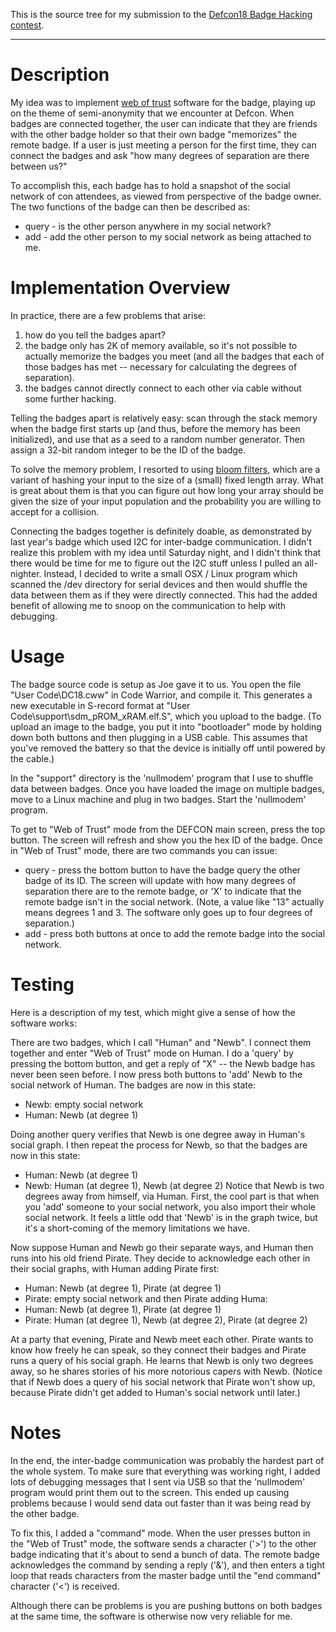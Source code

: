 This is the source tree for my submission to the [Defcon18 Badge
Hacking contest][1].

************************************************************************

Description
===========

My idea was to implement [web of trust][2] software for the badge,
playing up on the theme of semi-anonymity that we encounter at Defcon.
When badges are connected together, the user can indicate that they
are friends with the other badge holder so that their own badge
"memorizes" the remote badge.  If a user is just meeting a person for
the first time, they can connect the badges and ask "how many degrees
of separation are there between us?"

To accomplish this, each badge has to hold a snapshot of the social
network of con attendees, as viewed from perspective of the badge owner.
The two functions of the badge can then be described as:
* query - is the other person anywhere in my social network?
* add - add the other person to my social network as being attached to me.


Implementation Overview
=======================

In practice, there are a few problems that arise:
1. how do you tell the badges apart?
2. the badge only has 2K of memory available, so it's not possible
   to actually memorize the badges you meet (and all the badges that
   each of those badges has met -- necessary for calculating the
   degrees of separation).
3. the badges cannot directly connect to each other via cable
   without some further hacking.

Telling the badges apart is relatively easy: scan through the stack
memory when the badge first starts up (and thus, before the memory has
been initialized), and use that as a seed to a random number
generator.  Then assign a 32-bit random integer to be the ID of the
badge.

To solve the memory problem, I resorted to using [bloom filters][3],
which are a variant of hashing your input to the size of a (small)
fixed length array.  What is great about them is that you can figure
out how long your array should be given the size of your input
population and the probability you are willing to accept for a
collision.

Connecting the badges together is definitely doable, as demonstrated
by last year's badge which used I2C for inter-badge communication.
I didn't realize this problem with my idea until Saturday night,
and I didn't think that there would be time for me to figure out the
I2C stuff unless I pulled an all-nighter.  Instead, I decided to write
a small OSX / Linux program which scanned the /dev directory for
serial devices and then would shuffle the data between them as if they
were directly connected.  This had the added benefit of allowing me to
snoop on the communication to help with debugging.

Usage
=====

The badge source code is setup as Joe gave it to us.  You open
the file "User Code\DC18.cww" in Code Warrior, and compile it.
This generates a new executable in S-record format at
"User Code\support\sdm_pROM_xRAM.elf.S", which you upload to the badge.
(To upload an image to the badge, you put it into "bootloader" mode
by holding down both buttons and then plugging in a USB cable.
This assumes that you've removed the battery so that the device
is initially off until powered by the cable.)

In the "support" directory is the 'nullmodem' program that I use
to shuffle data between badges.  Once you have loaded the image on
multiple badges, move to a Linux machine and plug in two badges.
Start the 'nullmodem' program.

To get to "Web of Trust" mode from the DEFCON main screen, press
the top button.  The screen will refresh and show you the hex ID
of the badge.  Once in "Web of Trust" mode, there are two commands
you can issue:
* query - press the bottom button to have the badge query the other
badge of its ID.  The screen will update with how many degrees of
separation there are to the remote badge, or 'X' to indicate that
the remote badge isn't in the social network.  (Note, a value like
"13" actually means degrees 1 and 3.  The software only goes up to
four degrees of separation.)
* add - press both buttons at once to add the remote badge into
the social network.

Testing
=======

Here is a description of my test, which might give a sense of
how the software works:

There are two badges, which I call "Human" and "Newb".  I connect
them together and enter "Web of Trust" mode on Human.
I do a 'query' by pressing the bottom button, and get a reply
of "X" -- the Newb badge has never been seen before.
I now press both buttons to 'add' Newb to the social network
of Human.  The badges are now in this state:
* Newb: empty social network
* Human: Newb (at degree 1)

Doing another query verifies that Newb is one degree away in
Human's social graph.  I then repeat the process for Newb, so
that the badges are now in this state:
* Human: Newb (at degree 1)
* Newb: Human (at degree 1), Newb (at degree 2)
Notice that Newb is two degrees away from himself, via Human.
First, the cool part is that when you 'add' someone to your
social network, you also import their whole social network.
It feels a little odd that 'Newb' is in the graph twice,
but it's a short-coming of the memory limitations we have.

Now suppose Human and Newb go their separate ways, and
Human then runs into his old friend Pirate.  They decide
to acknowledge each other in their social graphs, with
Human adding Pirate first:
* Human: Newb (at degree 1), Pirate (at degree 1)
* Pirate: empty social network
and then Pirate adding Huma:
* Human: Newb (at degree 1), Pirate (at degree 1)
* Pirate: Human (at degree 1), Newb (at degree 2), Pirate (at degree 2)

At a party that evening, Pirate and Newb meet each other.
Pirate wants to know how freely he can speak, so they connect
their badges and Pirate runs a query of his social graph.
He learns that Newb is only two degrees away, so he shares stories
of his more notorious capers with Newb.  (Notice that if Newb does
a query of his social network that Pirate won't show up, because
Pirate didn't get added to Human's social network until later.)


Notes
=====

In the end, the inter-badge communication was probably the hardest
part of the whole system.  To make sure that everything was working
right, I added lots of debugging messages that I sent via USB so that
the 'nullmodem' program would print them out to the screen.  This
ended up causing problems because I would send data out faster than
it was being read by the other badge.

To fix this, I added a "command" mode.  When the user presses button
in the "Web of Trust" mode, the software sends a character ('>') to
the other badge indicating that it's about to send a bunch of data.
The remote badge acknowledges the command by sending a reply ('&'),
and then enters a tight loop that reads characters from the master
badge until the "end command" character ('<') is received.

Although there can be problems is you are pushing buttons on both
badges at the same time, the software is otherwise now very reliable
for me.



[1]: http://www.grandideastudio.com/portfolio/defcon-18-badge/	"DC18 Badge"
[2]: http://en.wikipedia.org/wiki/Web_of_trust			"Web of Trust"
[3]: http://en.wikipedia.org/wiki/Bloom_filter			"Bloom filter"
